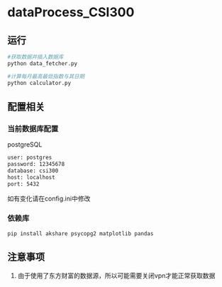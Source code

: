 # dataProcess_CSI300
## 运行
```bash
#获取数据并插入数据库
python data_fetcher.py
```
```bash
#计算每月最高最低指数与其日期
python calculator.py
```
## 配置相关
### 当前数据库配置
postgreSQL
```bash
user: postgres
password: 12345678
database: csi300
host: localhost
port: 5432
```
如有变化请在config.ini中修改

### 依赖库

```shell
pip install akshare psycopg2 matplotlib pandas
```

## 注意事项
1. 由于使用了东方财富的数据源，所以可能需要关闭vpn才能正常获取数据
